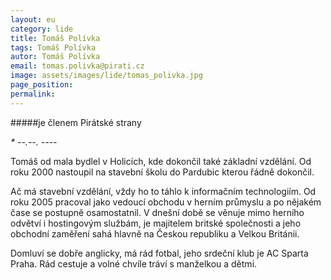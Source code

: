 ```yaml
---
layout: eu
category: lide
title: Tomáš Polívka
tags: Tomáš Polívka
autor: Tomáš Polívka
email: tomas.polivka@pirati.cz
image: assets/images/lide/tomas_polivka.jpg
page_position:
permalink:
---
```


#####je členem Pirátské strany

_* --.--. ----_

Tomáš od mala bydlel v Holicích, kde dokončil také základní vzdělání. Od roku 2000 nastoupil na stavební školu do Pardubic kterou řádně dokončil.

Ač má stavební vzdělání, vždy ho to táhlo k informačním technologiím. Od roku 2005 pracoval jako vedoucí obchodu v herním průmyslu a po nějakém čase se postupně osamostatnil. V dnešní době se věnuje mimo herního odvětví i hostingovým službám, je majitelem britské společnosti a jeho obchodní zaměření sahá hlavně na Českou republiku a Velkou Británii.

Domluví se dobře anglicky, má rád fotbal, jeho srdeční klub je AC Sparta Praha. Rád cestuje a volné chvíle tráví s manželkou a dětmi. 
